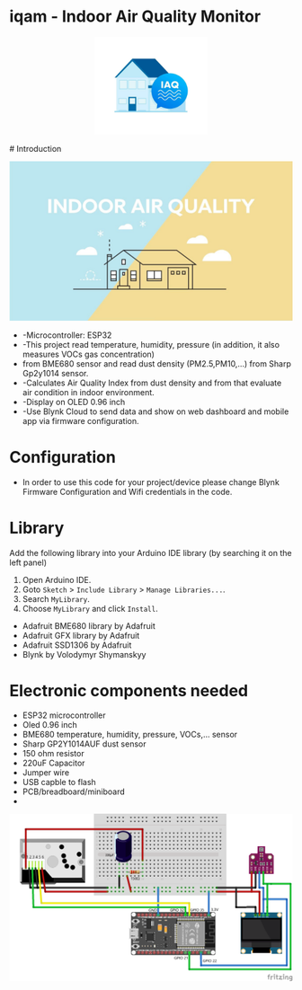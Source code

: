 # iqam - Indoor Air Quality Monitor
<p align="center"><img src="/images/iaqm.jpg" width="200px"/></p>
  # Introduction
  <p align="center"><img src="/images/iaqm thumbnail.jpg" /></p>
  
 * -Microcontroller: ESP32
 * -This project read temperature, humidity, pressure (in addition, it also measures VOCs gas concentration)
 * from BME680 sensor and read dust density (PM2.5,PM10,...) from Sharp Gp2y1014 sensor.
 * -Calculates Air Quality Index from dust density and from that evaluate air condition in indoor environment.
 * -Display on OLED 0.96 inch
 * -Use Blynk Cloud to send data and show on web dashboard and mobile app via firmware configuration.
 # Configuration 
  - In order to use this code for your project/device please change Blynk Firmware Configuration and Wifi credentials in the code. 
# Library
Add the following library into your Arduino IDE library (by searching it on the left panel)
1. Open Arduino IDE.
2. Goto `Sketch` > `Include Library` > `Manage Libraries...`.
3. Search `MyLibrary`.
4. Choose `MyLibrary` and click `Install`.
* Adafruit BME680 library by Adafruit
* Adafruit GFX library by Adafruit
* Adafruit SSD1306 by Adafruit
* Blynk by Volodymyr Shymanskyy
# Electronic components needed
* ESP32 microcontroller
* Oled 0.96 inch
* BME680 temperature, humidity, pressure, VOCs,... sensor
* Sharp GP2Y1014AUF dust sensor
* 150 ohm resistor
* 220uF Capacitor
* Jumper wire
* USB capble to flash 
* PCB/breadboard/miniboard
* 
<p align="center"><img src="/images/schematic.png" /></p>
